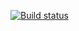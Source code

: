 [![Build status](https://ci.appveyor.com/api/projects/status/sxkiv5ta5h6iwgwa?svg=true)](https://ci.appveyor.com/project/yooyklon/promises-1)
